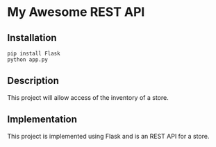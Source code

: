 # My Awesome REST API

## Installation

```
pip install Flask
python app.py
```

## Description

This project will allow access of the inventory of a store.

## Implementation

This project is implemented using Flask and is an REST API for a store.
